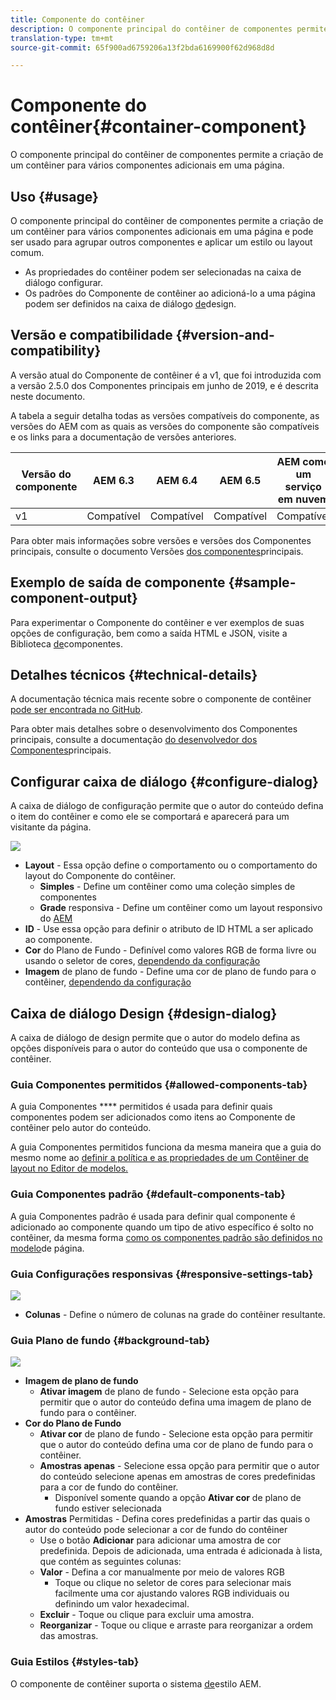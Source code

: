 ```yaml
---
title: Componente do contêiner
description: O componente principal do contêiner de componentes permite a criação de um contêiner para vários componentes adicionais em uma página.
translation-type: tm+mt
source-git-commit: 65f900ad6759206a13f2bda6169900f62d968d8d

---
```



# Componente do contêiner{#container-component}

O componente principal do contêiner de componentes permite a criação de um contêiner para vários componentes adicionais em uma página.

## Uso {#usage}

O componente principal do contêiner de componentes permite a criação de um contêiner para vários componentes adicionais em uma página e pode ser usado para agrupar outros componentes e aplicar um estilo ou layout comum.

* As propriedades do contêiner podem ser selecionadas na caixa de diálogo [](#configure-dialog)configurar.
* Os padrões do Componente de contêiner ao adicioná-lo a uma página podem ser definidos na caixa de diálogo [de](#design-dialog)design.

## Versão e compatibilidade {#version-and-compatibility}

A versão atual do Componente de contêiner é a v1, que foi introduzida com a versão 2.5.0 dos Componentes principais em junho de 2019, e é descrita neste documento.

A tabela a seguir detalha todas as versões compatíveis do componente, as versões do AEM com as quais as versões do componente são compatíveis e os links para a documentação de versões anteriores.

| Versão do componente | AEM 6.3 | AEM 6.4 | AEM 6.5 | AEM como um serviço em nuvem |
|--- |--- |--- |---|---|
| v1 | Compatível | Compatível | Compatível | Compatível |

Para obter mais informações sobre versões e versões dos Componentes principais, consulte o documento Versões [dos componentes](versions.md)principais.

## Exemplo de saída de componente {#sample-component-output}

Para experimentar o Componente do contêiner e ver exemplos de suas opções de configuração, bem como a saída HTML e JSON, visite a Biblioteca [de](https://adobe.com/go/aem_cmp_library_container)componentes.

## Detalhes técnicos {#technical-details}

A documentação técnica mais recente sobre o componente de contêiner [pode ser encontrada no GitHub](https://adobe.com/go/aem_cmp_tech_container_v1).

Para obter mais detalhes sobre o desenvolvimento dos Componentes principais, consulte a documentação [do desenvolvedor dos Componentes](developing.md)principais.

## Configurar caixa de diálogo {#configure-dialog}

A caixa de diálogo de configuração permite que o autor do conteúdo defina o item do contêiner e como ele se comportará e aparecerá para um visitante da página.

![](assets/screen-shot-2019-06-21-13.59.26.png)

* **Layout** - Essa opção define o comportamento ou o comportamento do layout do Componente do contêiner.
   * **Simples** - Define um contêiner como uma coleção simples de componentes
   * **Grade** responsiva - Define um contêiner como um layout responsivo do [AEM](https://docs.adobe.com/content/help/en/experience-manager-cloud-service/sites/authoring/features/responsive-layout.html)
* **ID** - Use essa opção para definir o atributo de ID HTML a ser aplicado ao componente.
* **Cor** do Plano de Fundo - Definível como valores RGB de forma livre ou usando o seletor de cores, [dependendo da configuração](#background-tab)
* **Imagem** de plano de fundo - Define uma cor de plano de fundo para o contêiner, [dependendo da configuração](#background-tab)

## Caixa de diálogo Design {#design-dialog}

A caixa de diálogo de design permite que o autor do modelo defina as opções disponíveis para o autor do conteúdo que usa o componente de contêiner.

### Guia Componentes permitidos {#allowed-components-tab}

A guia Componentes **** permitidos é usada para definir quais componentes podem ser adicionados como itens ao Componente de contêiner pelo autor do conteúdo.

A guia Componentes permitidos funciona da mesma maneira que a guia do mesmo nome ao [definir a política e as propriedades de um Contêiner de layout no Editor de modelos.](https://docs.adobe.com/content/help/en/experience-manager-cloud-service/sites/authoring/features/templates.html)

### Guia Componentes padrão {#default-components-tab}

A guia Componentes padrão é usada para definir qual componente é adicionado ao componente quando um tipo de ativo específico é solto no contêiner, da mesma forma [como os componentes padrão são definidos no modelo](https://docs.adobe.com/content/help/en/experience-manager-cloud-service/sites/authoring/features/templates.html)de página.

### Guia Configurações responsivas {#responsive-settings-tab}

![](assets/screen-shot-2019-06-21-09.33.03.png)

* **Colunas** - Define o número de colunas na grade do contêiner resultante.

### Guia Plano de fundo {#background-tab}

![](assets/screen-shot-2019-06-21-09.42.42.png)

* **Imagem de plano de fundo**
   * **Ativar imagem** de plano de fundo - Selecione esta opção para permitir que o autor do conteúdo defina uma imagem de plano de fundo para o contêiner.
* **Cor do Plano de Fundo**
   * **Ativar cor** de plano de fundo - Selecione esta opção para permitir que o autor do conteúdo defina uma cor de plano de fundo para o contêiner.
   * **Amostras apenas** - Selecione essa opção para permitir que o autor do conteúdo selecione apenas em amostras de cores predefinidas para a cor de fundo do contêiner.
      * Disponível somente quando a opção **Ativar cor** de plano de fundo estiver selecionada
* **Amostras** Permitidas - Defina cores predefinidas a partir das quais o autor do conteúdo pode selecionar a cor de fundo do contêiner
   * Use o botão **Adicionar** para adicionar uma amostra de cor predefinida. Depois de adicionada, uma entrada é adicionada à lista, que contém as seguintes colunas:
   * **Valor** - Defina a cor manualmente por meio de valores RGB
      * Toque ou clique no seletor de cores para selecionar mais facilmente uma cor ajustando valores RGB individuais ou definindo um valor hexadecimal.
   * **Excluir** - Toque ou clique para excluir uma amostra.
   * **Reorganizar** - Toque ou clique e arraste para reorganizar a ordem das amostras.

### Guia Estilos {#styles-tab}

O componente de contêiner suporta o sistema [de](authoring.md#component-styling)estilo AEM.
